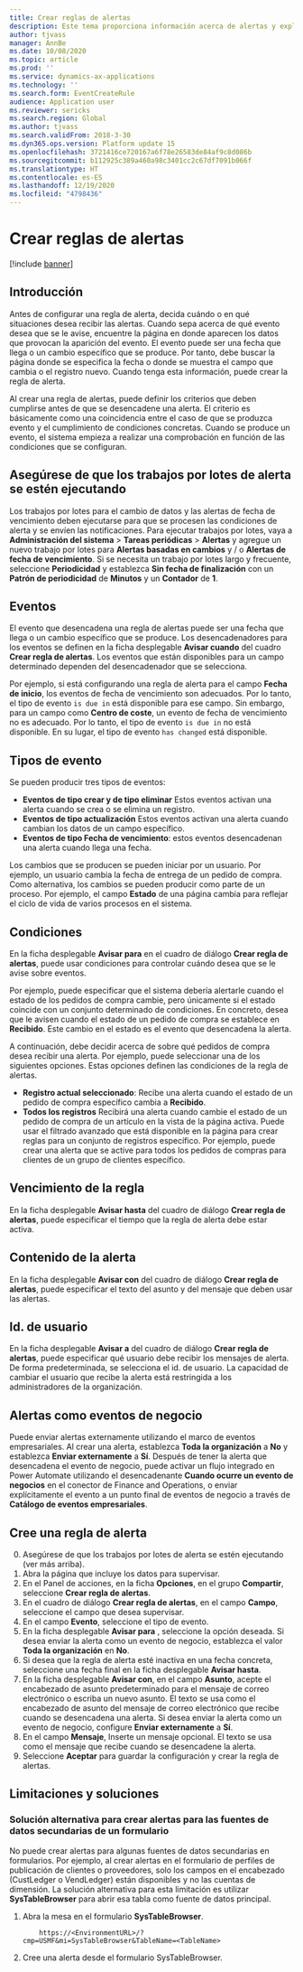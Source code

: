 ```yaml
---
title: Crear reglas de alertas
description: Este tema proporciona información acerca de alertas y explica la manera de crear una regla de alerta para notificarle eventos como una fecha que se aproxima o un cambio concreto que aparezca.
author: tjvass
manager: AnnBe
ms.date: 10/08/2020
ms.topic: article
ms.prod: ''
ms.service: dynamics-ax-applications
ms.technology: ''
ms.search.form: EventCreateRule
audience: Application user
ms.reviewer: sericks
ms.search.region: Global
ms.author: tjvass
ms.search.validFrom: 2018-3-30
ms.dyn365.ops.version: Platform update 15
ms.openlocfilehash: 3721416ce720167a6f78e26583de84af9c8d086b
ms.sourcegitcommit: b112925c389a460a98c3401cc2c67df7091b066f
ms.translationtype: HT
ms.contentlocale: es-ES
ms.lasthandoff: 12/19/2020
ms.locfileid: "4798436"
---
```

# <a name="create-alert-rules"></a>Crear reglas de alertas

[!include [banner](../includes/banner.md)]

## <a name="getting-started"></a>Introducción

Antes de configurar una regla de alerta, decida cuándo o en qué situaciones desea recibir las alertas. Cuando sepa acerca de qué evento desea que se le avise, encuentre la página en donde aparecen los datos que provocan la aparición del evento. El evento puede ser una fecha que llega o un cambio específico que se produce. Por tanto, debe buscar la página donde se especifica la fecha o donde se muestra el campo que cambia o el registro nuevo. Cuando tenga esta información, puede crear la regla de alerta.

Al crear una regla de alertas, puede definir los criterios que deben cumplirse antes de que se desencadene una alerta. El criterio es básicamente como una coincidencia entre el caso de que se produzca evento y el cumplimiento de condiciones concretas. Cuando se produce un evento, el sistema empieza a realizar una comprobación en función de las condiciones que se configuran.

## <a name="ensure-the-alert-batch-jobs-are-running"></a>Asegúrese de que los trabajos por lotes de alerta se estén ejecutando

Los trabajos por lotes para el cambio de datos y las alertas de fecha de vencimiento deben ejecutarse para que se procesen las condiciones de alerta y se envíen las notificaciones. Para ejecutar trabajos por lotes, vaya a **Administración del sistema** > **Tareas periódicas** > **Alertas** y agregue un nuevo trabajo por lotes para **Alertas basadas en cambios** y / o **Alertas de fecha de vencimiento**. Si se necesita un trabajo por lotes largo y frecuente, seleccione **Periodicidad** y establezca **Sin fecha de finalización** con un **Patrón de periodicidad** de **Minutos** y un **Contador** de **1**.

## <a name="events"></a>Eventos

El evento que desencadena una regla de alertas puede ser una fecha que llega o un cambio específico que se produce. Los desencadenadores para los eventos se definen en la ficha desplegable **Avisar cuando** del cuadro **Crear regla de alertas**. Los eventos que están disponibles para un campo determinado dependen del desencadenador que se selecciona.

Por ejemplo, si está configurando una regla de alerta para el campo **Fecha de inicio**, los eventos de fecha de vencimiento son adecuados. Por lo tanto, el tipo de evento `is due in` está disponible para ese campo. Sin embargo, para un campo como **Centro de coste**, un evento de fecha de vencimiento no es adecuado. Por lo tanto, el tipo de evento `is due in` no está disponible. En su lugar, el tipo de evento `has changed` está disponible.

## <a name="event-types"></a>Tipos de evento

Se pueden producir tres tipos de eventos:

- **Eventos de tipo crear y de tipo eliminar** Estos eventos activan una alerta cuando se crea o se elimina un registro.
- **Eventos de tipo actualización** Estos eventos activan una alerta cuando cambian los datos de un campo específico.
- **Eventos de tipo Fecha de vencimiento**: estos eventos desencadenan una alerta cuando llega una fecha.
    
Los cambios que se producen se pueden iniciar por un usuario. Por ejemplo, un usuario cambia la fecha de entrega de un pedido de compra. Como alternativa, los cambios se pueden producir como parte de un proceso. Por ejemplo, el campo **Estado** de una página cambia para reflejar el ciclo de vida de varios procesos en el sistema.

## <a name="conditions"></a>Condiciones

En la ficha desplegable **Avisar para** en el cuadro de diálogo **Crear regla de alertas**, puede usar condiciones para controlar cuándo desea que se le avise sobre eventos.

Por ejemplo, puede especificar que el sistema debería alertarle cuando el estado de los pedidos de compra cambie, pero únicamente si el estado coincide con un conjunto determinado de condiciones. En concreto, desea que le avisen cuando el estado de un pedido de compra se establece en **Recibido**. Este cambio en el estado es el evento que desencadena la alerta.

A continuación, debe decidir acerca de sobre qué pedidos de compra desea recibir una alerta. Por ejemplo, puede seleccionar una de los siguientes opciones. Estas opciones definen las condiciones de la regla de alertas.

- **Registro actual seleccionado**: Recibe una alerta cuando el estado de un pedido de compra específico cambia a **Recibido**.
- **Todos los registros** Recibirá una alerta cuando cambie el estado de un pedido de compra de un artículo en la vista de la página activa. Puede usar el filtrado avanzado que está disponible en la página para crear reglas para un conjunto de registros específico. Por ejemplo, puede crear una alerta que se active para todos los pedidos de compras para clientes de un grupo de clientes específico.
    
## <a name="expiry-of-rule"></a>Vencimiento de la regla

En la ficha desplegable **Avisar hasta** del cuadro de diálogo **Crear regla de alertas**, puede especificar el tiempo que la regla de alerta debe estar activa.

## <a name="alert-contents"></a>Contenido de la alerta

En la ficha desplegable **Avisar con** del cuadro de diálogo **Crear regla de alertas**, puede especificar el texto del asunto y del mensaje que deben usar las alertas.

## <a name="user-id"></a>Id. de usuario

En la ficha desplegable **Avisar a** del cuadro de diálogo **Crear regla de alertas**, puede especificar qué usuario debe recibir los mensajes de alerta. De forma predeterminada, se selecciona el id. de usuario. La capacidad de cambiar el usuario que recibe la alerta está restringida a los administradores de la organización.

## <a name="alerts-as-business-events"></a>Alertas como eventos de negocio

Puede enviar alertas externamente utilizando el marco de eventos empresariales. Al crear una alerta, establezca **Toda la organización** a **No** y establezca **Enviar externamente** a **Sí**. Después de tener la alerta que desencadena el evento de negocio, puede activar un flujo integrado en Power Automate utilizando el desencadenante **Cuando ocurre un evento de negocios** en el conector de Finance and Operations, o enviar explícitamente el evento a un punto final de eventos de negocio a través de **Catálogo de eventos empresariales**.

## <a name="create-an-alert-rule"></a>Cree una regla de alerta

0. Asegúrese de que los trabajos por lotes de alerta se estén ejecutando (ver más arriba).
1. Abra la página que incluye los datos para supervisar.
2. En el Panel de acciones, en la ficha **Opciones**, en el grupo **Compartir**, seleccione **Crear regla de alertas**.
3. En el cuadro de diálogo **Crear regla de alertas**, en el campo **Campo**, seleccione el campo que desea supervisar.
4. En el campo **Evento**, seleccione el tipo de evento.
5. En la ficha desplegable **Avisar para** , seleccione la opción deseada. Si desea enviar la alerta como un evento de negocio, establezca el valor **Toda la organización** en **No**.
6. Si desea que la regla de alerta esté inactiva en una fecha concreta, seleccione una fecha final en la ficha desplegable **Avisar hasta**.
7. En la ficha desplegable **Avisar con**, en el campo **Asunto**, acepte el encabezado de asunto predeterminado para el mensaje de correo electrónico o escriba un nuevo asunto. El texto se usa como el encabezado de asunto del mensaje de correo electrónico que recibe cuando se desencadena una alerta. Si desea enviar la alerta como un evento de negocio, configure **Enviar externamente** a **Sí**.
8. En el campo **Mensaje**, Inserte un mensaje opcional. El texto se usa como el mensaje que recibe cuando se desencadene la alerta.
9. Seleccione **Aceptar** para guardar la configuración y crear la regla de alertas.

## <a name="limitations-and-workarounds"></a>Limitaciones y soluciones

### <a name="workaround-for-creating-alerts-for-the-secondary-data-sources-of-a-form"></a>Solución alternativa para crear alertas para las fuentes de datos secundarias de un formulario
No puede crear alertas para algunas fuentes de datos secundarias en formularios. Por ejemplo, al crear alertas en el formulario de perfiles de publicación de clientes o proveedores, solo los campos en el encabezado (CustLedger o VendLedger) están disponibles y no las cuentas de dimensión. La solución alternativa para esta limitación es utilizar **SysTableBrowser** para abrir esa tabla como fuente de datos principal. 
1. Abra la mesa en el formulario **SysTableBrowser**.
    ```
        https://<EnvironmentURL>/?cmp=USMF&mi=SysTableBrowser&TableName=<TableName>
    ```
2. Cree una alerta desde el formulario SysTableBrowser.

